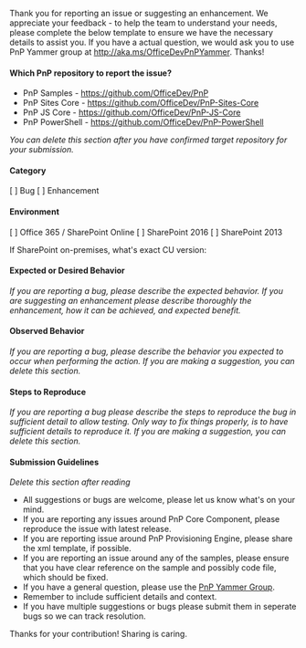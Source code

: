 Thank you for reporting an issue or suggesting an enhancement. We appreciate your feedback - to help the team to understand your needs, please complete the below template to ensure we have the necessary details to assist you. If you have a actual question, we would ask you to use PnP Yammer group at http://aka.ms/OfficeDevPnPYammer. Thanks!

#### Which PnP repository to report the issue?
- PnP Samples - https://github.com/OfficeDev/PnP
- PnP Sites Core - https://github.com/OfficeDev/PnP-Sites-Core
- PnP JS Core - https://github.com/OfficeDev/PnP-JS-Core
- PnP PowerShell - https://github.com/OfficeDev/PnP-PowerShell

*You can delete this section after you have confirmed target repository for your submission.*

#### Category
[ ] Bug
[ ] Enhancement

#### Environment
[ ] Office 365 / SharePoint Online
[ ] SharePoint 2016
[ ] SharePoint 2013

If SharePoint on-premises, what's exact CU version: 

#### Expected or Desired Behavior
_If you are reporting a bug, please describe the expected behavior. If you are suggesting an enhancement please
describe thoroughly the enhancement, how it can be achieved, and expected benefit._

#### Observed Behavior
_If you are reporting a bug, please describe the behavior you expected to occur when performing the action. If you are making a suggestion, you can delete this section._

#### Steps to Reproduce
_If you are reporting a bug please describe the steps to reproduce the bug in sufficient detail to allow testing. Only way to fix things properly, is to have sufficient details to reproduce it. If you are making a suggestion, you can delete this section._

#### Submission Guidelines
_Delete this section after reading_
- All suggestions or bugs are welcome, please let us know what's on your mind.
- If you are reporting any issues around PnP Core Component, please reproduce the issue with latest release.
- If you are reporting issue around PnP Provisioning Engine, please share the xml template, if possible.
- If you are reporting an issue around any of the samples, please ensure that you have clear reference on the sample and possibly code file, which should be fixed.
- If you have a general question, please use the [PnP Yammer Group](http://aka.ms/OfficeDevPnPYammer).
- Remember to include sufficient details and context.
- If you have multiple suggestions or bugs please submit them in seperate bugs so we can track resolution.

Thanks for your contribution! Sharing is caring.
